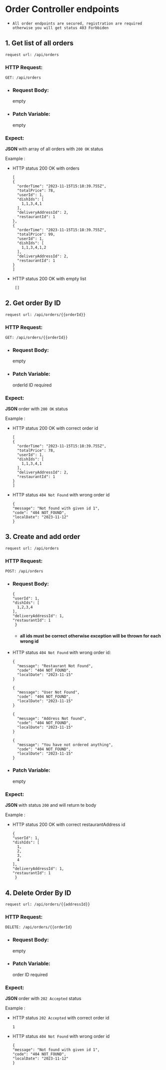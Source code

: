 # Order Controller endpoints


* `All order endpoints are secured, registration are required otherwise you will get status 403 Forbbiden`
## 1. Get list of all orders

`request url: /api/orders`
### HTTP Request:
`GET: /api/orders`


* ### Request Body:
  empty

* ### Patch Variable:
  empty

### Expect:
**JSON** with array of all orders with `200 OK` status

Example :
* HTTP status 200 OK with orders
  ```
  [
  {
    "orderTime": "2023-11-15T15:18:39.755Z",
    "totalPrice": 78,
    "userId": 1,
    "dishIds": [
      1,1,3,4,1
    ],
    "deliveryAddressId": 2,
    "restaurantId": 1
  },
  {
    "orderTime": "2023-11-15T15:18:39.755Z",
    "totalPrice": 99,
    "userId": 1,
    "dishIds": [
      1,1,3,4,1,2
    ],
    "deliveryAddressId": 2,
    "restaurantId": 1
  }
  ]
  ```
* HTTP status 200 OK with empty list

  ```
   []
  ```


## 2. Get order By ID

`request url: /api/orders/{{orderId}}`

### HTTP Request:
`GET: /api/orders/{{orderId}}`


* ### Request Body:
  empty

* ### Patch Variable:
  orderId ID required

### Expect:
**JSON**  order with `200 OK` status

Example :
* HTTP status 200 OK with correct order id
  ```
  [
  {
    "orderTime": "2023-11-15T15:18:39.755Z",
    "totalPrice": 78,
    "userId": 1,
    "dishIds": [
      1,1,3,4,1
    ],
    "deliveryAddressId": 2,
    "restaurantId": 1
  }
  ]
  ```
* HTTP status `404 Not Found` with wrong order id

  ```
  {
  "message": "Not found with given id 1",
  "code": "404 NOT_FOUND",
  "localDate": "2023-11-12"
  }
  ```
## 3. Create and add order

`request url: /api/orders`

### HTTP Request:
`POST: /api/orders`


* ### Request Body:
  ```
  {
  "userId": 1,
  "dishIds": [
    1,2,3,4
  ],
  "deliveryAddressId": 1,
  "restaurantId": 1
   }  
  ```
  * #### all ids must be correct otherwise exception will be thrown for each wrong id


* HTTP status `404 Not Found` with wrong order id:
  ```
  {
    "message": "Restaurant Not Found",
    "code": "404 NOT_FOUND",
    "localDate": "2023-11-15"
  }
  
  {
    "message": "User Not Found",
    "code": "404 NOT_FOUND",
    "localDate": "2023-11-15"
  }
  
  {
    "message": "Address Not found",
    "code": "404 NOT_FOUND",
    "localDate": "2023-11-15"
  }
  
  {
    "message": "You have not ordered anything",
    "code": "404 NOT_FOUND",
    "localDate": "2023-11-15"
  }

  ```

* ### Patch Variable:
  empty

### Expect:
**JSON** with status `200` and will return te body

Example :
* HTTP status 200 OK with correct restaurantAddress id
  ```
  {
  "userId": 1,
  "dishIds": [
    1,
    2,
    3,
    4
  ],
  "deliveryAddressId": 1,
  "restaurantId": 1
   } 
  ```

## 4. Delete Order By ID

`request url: /api/orders/{{addressId}}`

### HTTP Request:
`DELETE: /api/orders/{{orderId}`


* ### Request Body:
  empty

* ### Patch Variable:
  order ID required

### Expect:
**JSON**  order with `202 Accepted` status

Example :
* HTTP status `202 Accepted` with correct order id
  ```
  1
  ```

* HTTP status `404 Not Found` with wrong order id

  ```
  {
  "message": "Not found with given id 1",
  "code": "404 NOT_FOUND",
  "localDate": "2023-11-12"
  }



